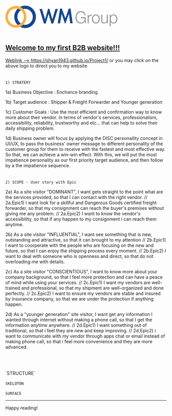 <a href="https://shyan1943.github.io/Project1/"><img src="img/img_logo.png" width="350" height="70"/>
<br>
<br>
## Welcome to my first B2B website!!! 

Weblink --> https://shyan1943.github.io/Project1/ or you may click on the above logo to direct you to my website 
<br>
<br>
<br>
`1) STRATERY` 

1a) Business Objective : Enchance branding 

1b) Target audience : Shipper & Freight Forwarder and Younger generation
     
1c) Customer Goals : Use the most efficient and confirmation way to know more about their vendor. In terms of vendor's services, professionalism, accessibility, reliability, trustworthy and etc... that can help to solve their daily shipping problem. 

1d) Business owner will focus by applying the DISC personaility concept in UI/UX,  to pass the business' owner message to different personality of the customer group for them to receive with the fastest and most effective way. So that, we can achieve a win-win effect. With this, we will put the most impatience personality as our first priority target audience, and then follow by a the impatience sequence. 
<br>
<br>
<br>
`2) SCOPE - User story with Epic`

2a) As a site visitor "DOMINANT", I want gets straight to the point what are the services provided, so that I can contact with the right vendor. // 2a.Epic1) I want look for a skillful and Dangerous Goods certified freight forwarder, so that my consignment can reach the buyer's premises without giving me any problem. // 2a.Epic2) I want to know the vendor's accessibility, so that if any happen to my consignment i can reach them anytime. 
	
2b) As a site visitor "INFLUENTIAL", I want see something that is new, outstanding and attractive, so that it can brought to my attention // 2b.Epic1) I want to coorperate with the people who are focusing on the new and future, so that I can enjoy the shipping process every moment. // 2b.Epic2) I want to deal with someone who is openness and direct, so that do not overloading me with details. 

2c) As a site visitor "CONSCIENTIOUS", I want to know more about your company background, so that I feel more protection and can have a peace of mind while using your services. // 2c.Epic1) I want my vendors are well-trained and professional, so that my shipment are well-organized and done perfectly. // 2c.Epic2) I want to ensure my vendors are stable and insured by insurance company, so that we are under the protection if anything happen.   

2d) As a "younger generation" site visitor, I want get any information I wanted through internet without making a phone call, so that I get the information anytime anywhere. // 2d.Epic1) I want something out of traditional, so that i feel they are new and keep improving. // 2d.Epic2) i want to communicate with my vendor through apps chat or email instead of making phone call, so that i feel more convenience and they are more advanced.   



<br>
<br>
<br>
`STRUCTURE`

`SKELOTON`

`SURFACE`


						



--------

Happy reading!
